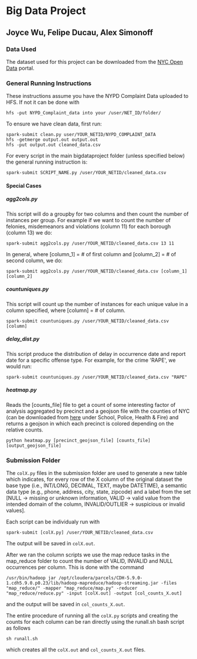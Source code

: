 # Big Data Project
## Joyce Wu, Felipe Ducau, Alex Simonoff

### Data Used
The dataset used for this project can be downloaded from the [NYC Open Data](https://data.cityofnewyork.us/Public-Safety/NYPD-Complaint-Data-Historic/qgea-i56i) portal.

### General Running Instructions
These instructions assume you have the NYPD Complaint Data uploaded to HFS. If not it can be done with
```
hfs -put NYPD_Complaint_data into your /user/NET_ID/folder/
```

To ensure we have clean data, first run:
```
spark-submit clean.py user/YOUR_NETID/NYPD_COMPLAINT_DATA
hfs -getmerge output.out output.out
hfs -put output.out cleaned_data.csv
```

For every script in the main bigdataproject folder (unless specified below) the general running instruction is:
```
spark-submit SCRIPT_NAME.py /user/YOUR_NETID/cleaned_data.csv
```

#### Special Cases
##### agg2cols.py
This script will do a groupby for two columns and then count the number of instances per group. 
For example if we want to count the number of felonies, misdemeanors and violations (column 11) for each borough (column 13) we do:
```
spark-submit agg2cols.py /user/YOUR_NETID/cleaned_data.csv 13 11 
```

In general, where [column_1] = # of first column and [column_2] = # of second column, we do:
```
spark-submit agg2cols.py /user/YOUR_NETID/cleaned_data.csv [column_1] [column_2] 
```

##### countuniques.py
This script will count up the number of instances for each unique value in a column specified, where [column] = # of column.
```
spark-submit countuniques.py /user/YOUR_NETID/cleaned_data.csv [column]
```

##### delay_dist.py
This script produce the distribution of delay in occurrence date and report date for a specific offense type. For example, for the crime 'RAPE', we would run:
```
spark-submit countuniques.py /user/YOUR_NETID/cleaned_data.csv "RAPE"
```

##### heatmap.py

Reads the [counts_file] file to get a count of some interesting factor of analysis aggregated by precinct and a geojson file with
the counties of NYC (can be downloaded from [here](https://www1.nyc.gov/site/planning/data-maps/open-data/districts-download-metadata.page) under School, Police, Health & Fire) and returns a geojson in which each precinct is colored depending on the relative counts.

```
python heatmap.py [precinct_geojson_file] [counts_file] [output_geojson_file]
```
### Submission Folder
The `colX.py` files in the submission folder are used to generate a new table which indicates, for every row of the X column of the original dataset the base type (i.e., INT/LONG, DECIMAL, TEXT, maybe DATETIME), a semantic data type (e.g., phone, address, city, state, zipcode) and a label from the set [NULL -> missing or unknown information, VALID -> valid value from the
intended domain of the column, INVALID/OUTLIER -> suspicious or invalid values]. 

Each script can be individualy run with 

```
spark-submit [colX.py] /user/YOUR_NETID/cleaned_data.csv
```

The output will be saved in `colX.out`.

After we ran the column scripts we use the map reduce tasks in the map_reduce folder to count the number of VALID, INVALID and NULL occurrences per column. This is done with the command

```
/usr/bin/hadoop jar /opt/cloudera/parcels/CDH-5.9.0-1.cdh5.9.0.p0.23/lib/hadoop-mapreduce/hadoop-streaming.jar -files "map_reduce/" -mapper "map_reduce/map.py" -reducer "map_reduce/reduce.py" -input [colX.out] -output [col_counts_X.out] 
```
and the output will be saved in `col_counts_X.out`.

The entire procedure of running all the `colX.py` scripts and creating the counts for each column can be ran directly using the runall.sh bash script as follows

```
sh runall.sh
```

which creates all the `colX.out` and `col_counts_X.out` files. 
